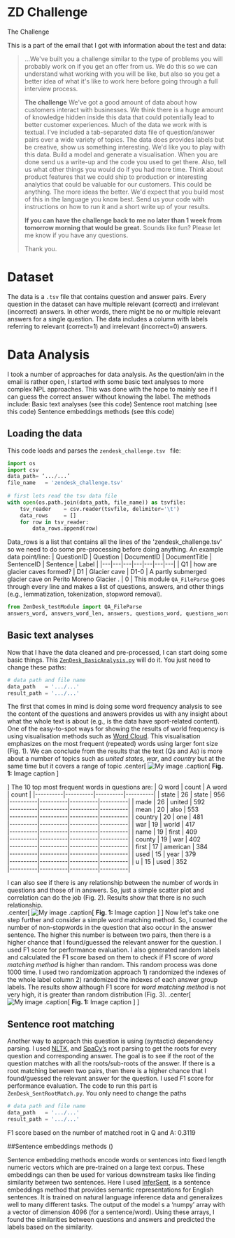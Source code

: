 # ZD Challenge

The Challenge

This is a part of the email that I got with information about the test and data:
> ...We've built you a challenge similar to the type of problems you will probably work on if you get an offer from us. We do this so we can understand what working with you will be like, but also so you get a better idea of what it's like to work here before going through a full interview process.
> 
> **The challenge**
> We've got a good amount of data about how customers interact with businesses. We think there is a huge amount of knowledge hidden inside this data that could potentially lead to better customer experiences.
> Much of the data we work with is textual. I’ve included a tab-separated data file of question/answer pairs over a wide variety of topics. The data does provides labels but be creative, show us something interesting.
> We'd like you to play with this data. Build a model and generate a visualisation. When you are done send us a write-up and the code you used to get there. Also, tell us what other things you would do if you had more time. Think about product features that we could ship to production or interesting analytics that could be valuable for our customers. This could be anything. The more ideas the better.
> We'd expect that you build most of this in the language you know best. Send us your code with instructions on how to run it and a short write up of your results.
> 
> **If you can have the challenge back to me no later than 1 week from tomorrow morning that would be great.**
Sounds like fun? Please let me know if you have any questions.
> 
> Thank you.

# Dataset
The data is a `.tsv` file that contains question and answer pairs. Every question in the dataset can have multiple relevant (correct) and irrelevant (incorrect) answers. In other words, there might be no or multiple relevant answers for a single question. The data includes a column with labels referring to relevant (correct=1) and irrelevant (incorrect=0) answers.

# Data Analysis 
I took a number of approaches for data analysis. As the question/aim in the email is rather open, I started with some basic text analyses to more complex NPL approaches. This was done with the hope to mainly see if I can guess the correct answer without knowing the label. The methods include:
Basic text analyses (see this code)
Sentence root matching (see this code)
Sentence embeddings methods (see this code)

## Loading the data
This code loads and parses the `zendesk_challenge.tsv ` file:
```python
import os
import csv
data_path= ‘.../...’
file_name   = 'zendesk_challenge.tsv'
 
# first lets read the tsv data file
with open(os.path.join(data_path, file_name)) as tsvfile:
    tsv_reader    = csv.reader(tsvfile, delimiter='\t')
    data_rows     = []
    for row in tsv_reader:
        data_rows.append(row)
```
Data_rows is a list that contains all the lines of the 'zendesk_challenge.tsv' so we need to do some pre-processing before doing anything. An example data point/line:
|   QuestionID   |   Question   |   DocumentID   |   DocumentTitle   |   SentenceID   |   Sentence   |   Label   |
|---|---|---|---|---|---|---|
|   Q1           |   how are glacier caves formed?   |   D1   |   Glacier cave   |   D1-0   |   A partly submerged glacier cave on Perito Moreno Glacier .   |   0   |
This module `QA_FileParse` goes through every line and makes a list of questions, answers, and other things (e.g., lemmatization, tokenization, stopword removal).
```python
from ZenDesk_testModule import QA_FileParse
answers_word, answers_word_len, answers, questions_word, questions_word_len, questions, labels = QA_FileParse(data_rows)
```

## Basic text analyses
Now that I have the data cleaned and pre-processed, I can start doing some basic things. This [`ZenِDesk_BasicAnalysis.py`]() will do it. You just need to change these paths:
```python
# data path and file name
data_path   = '.../...'
result_path = '.../...'
```
The first that comes in mind is doing some word frequency analysis to see the content of the questions and answers provides us with any insight about what the whole text is about (e.g., is the data have sport-related content). One of the easy-to-spot ways for showing the results of world frequency is using visualisation methods such as [Word Cloud](http://amueller.github.io/word_cloud/). This visualisation emphasizes on the most frequent (repeated) words using larger font size (Fig. 1). We can conclude from the results that the text (Qs and As) is more about a number of topics such as *united states*, *war*, and *country* but at the same time but it covers a range of topic
.center[
![My image](https://upload.wikimedia.org/wikipedia/commons/b/be/Sharingan_triple.svg)
.caption[
**Fig. 1:** Image caption
]

]
The 10 top most frequent words in questions are: 
|  Q word  |   count  |  A word  |   count  |
|----------|----------|----------|----------|
|  state   |    26    |  state   |   956    
|----------|----------|----------|----------|
|   made   |    26    |  united  |   592    
|----------|----------|----------|----------|
|   mean   |    20    |   also   |   553    
|----------|----------|----------|----------|
| country  |    20    |   one    |   481    
|----------|----------|----------|----------|
|   war    |    19    |  world   |   417    
|----------|----------|----------|----------|
|   name   |    19    |  first   |   409    
|----------|----------|----------|----------|
|  county  |    19    |   war    |   402    
|----------|----------|----------|----------|
|  first   |    17    | american |   384    
|----------|----------|----------|----------|
|   used   |    15    |   year   |   379    
|----------|----------|----------|----------|
|    u     |    15    |   used   |   352    
|----------|----------|----------|----------|

I can also see if there is any relationship between the number of words in questions and those of in answers. So, just a simple scatter plot and correlation can do the job (Fig. 2). Results show that there is no such relationship.  
 .center[
![My image](https://upload.wikimedia.org/wikipedia/commons/b/be/Sharingan_triple.svg)
.caption[
**Fig. 1:** Image caption
]
]
Now let's take one step further and consider a simple word matching method. So, I counted the number of non-stopwords in the question that also occur in the answer sentence. The higher this number is between two pairs, then there is a higher chance that I found/guessed the relevant answer for the question. I used F1 score for performance evaluation. I also generated random labels and calculated the F1 score based on them to check if F1 score of *word matching method* is higher than random. This random process was done 1000 time. I used two randomization approach 1) randomized the indexes of the whole label column 2) randomized the indexes of each answer group labels. The results show although F1 score for *word matching method* is not very high, it is greater than random distribution (Fig. 3).
 .center[
![My image](https://upload.wikimedia.org/wikipedia/commons/b/be/Sharingan_triple.svg)
.caption[
**Fig. 1:** Image caption
]
]
## Sentence root matching
Another way to approach this question is using (syntactic) dependency parsing. I used [NLTK](https://www.nltk.org/), and [SpaCy’s](https://spacy.io/) root parsing to get the roots for every question and corresponding answer.  The goal is to see if the root of the question matches with all the roots/sub-roots of the answer. If there is a root matching between two pairs, then there is a higher chance that I found/guessed the relevant answer for the question. I used F1 score for performance evaluation.
The code to run this part is `ZenDesk_SentRootMatch.py`. You only need to change the paths
```python
# data path and file name
data_path   = '.../...'
result_path = '.../...'
```
F1 score based on the number of matched root in Q and A:      0.3119


##Sentence embeddings methods ()

Sentence embedding methods encode words or sentences into fixed length numeric vectors which are pre-trained on a large text corpus. These embeddings can then be used for various downstream tasks like finding similarity between two sentences.
Here I used  [InferSent](https://github.com/facebookresearch/InferSent), is a sentence embeddings method that provides semantic representations for English sentences. It is trained on natural language inference data and generalizes well to many different tasks. The output of the model s a ‘numpy’ array with a vector of dimension 4096 (for a sentence/word). Using these arrays, I found the similarities between questions and answers and predicted the labels based on the similarity. 



 

